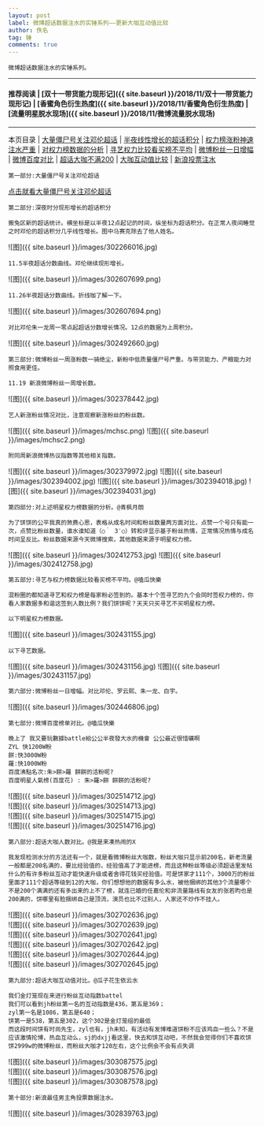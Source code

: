 ```yaml
---
layout: post
label: 微博超话数据注水的实锤系列——更新大咖互动值比较
author: 佚名
tag: 锤
comments: true
---
```


    微博超话数据注水的实锤系列。

---
#### 推荐阅读 | [双十一带货能力现形记]({{ site.baseurl }}/2018/11/双十一带货能力现形记) | [香蜜角色衍生热度]({{ site.baseurl }}/2018/11/香蜜角色衍生热度) | [流量明星脱水现场]({{ site.baseurl }}/2018/11/微博流量脱水现场) 
---
本页目录 \| [大量僵尸号关注邓伦超话](#dxjje) \| [半夜线性增长的超话积分](#dxjja) \| [权力榜涨粉神速注水严重](#dxjjb) \| [对权力榜数据的分析](#dxjjc) \| [寻艺权力比较看买榜不平均](#dxjjd)  \| [微博粉丝一日增幅](#dxjjf) \| [微博百度对比](#dxjjg) \| [超话大咖不满200](#dxjjh) \| [大咖互动值比较](#dxjjj) \| [新浪投票注水](#dxjji) 

<a class="anchor" name="dxjje"></a>

    第一部分:大量僵尸号关注邓伦超话

[点击就看大量僵尸号关注邓伦超话](http://in.miaopai.com/media/-IxaFO73ie7tl7agUtNwmpkEJFmb467b.htm?from=1089093010&wm=3333_2001&weiboauthoruid=6671218902)

<a class="anchor" name="dxjja"></a>

    第二部分:深夜时分现形增长的超话积分

    搬兔区新的超话统计。横坐标是以半夜12点起记的时间，纵坐标为超话积分。在正常人夜间睡觉之时邓伦的超话积分几乎线性增长。图中马赛克除去了他人姓名。

![图]({{ site.baseurl }}/images/302266016.jpg)
    
    11.5半夜超话分数曲线。邓伦继续现形增长。

![图]({{ site.baseurl }}/images/302607699.png)

    11.26半夜超话分数曲线。折线咖了解一下。

![图]({{ site.baseurl }}/images/302607694.png)
    
    对比邓伦朱一龙周一零点起超话分数增长情况。12点的数据为上周积分。

![图]({{ site.baseurl }}/images/302492660.jpg)

<a class="anchor" name="dxjjb"></a>

    第三部分:微博粉丝一周涨粉数一骑绝尘，新粉中低质量僵尸号严重。与带货能力、产粮能力对照食用更佳。

    11.19 新浪微博粉丝一周增长数。

![图]({{ site.baseurl }}/images/302378442.jpg)

    艺人新涨粉丝情况对比，注意观察新涨粉丝的粉丝数。

![图]({{ site.baseurl }}/images/mchsc.png)
![图]({{ site.baseurl }}/images/mchsc2.png)

    附同周新浪微博热议指数等其他相关指数。

![图]({{ site.baseurl }}/images/302379972.jpg)
![图]({{ site.baseurl }}/images/302394002.jpg)
![图]({{ site.baseurl }}/images/302394018.jpg)
![图]({{ site.baseurl }}/images/302394031.jpg)

<a class="anchor" name="dxjjc"></a>

    第四部分:对上述明星权力榜数据的分析。@青枫月朗

    为了饼饼的公平我真的煞费心思，表格从成名时间和粉丝数量两方面对比，点赞一个号只有能一次，点赞比粉丝数量，谁水谁知道（○｀ 3′○）转和评显示基于粉丝热情，正常情况热情与成名时间呈反比。粉丝数据来源今天微博搜索，其他数据来源于明星权力榜。

![图]({{ site.baseurl }}/images/302412753.jpg)
![图]({{ site.baseurl }}/images/302412758.jpg)

<a class="anchor" name="dxjjd"></a>

    第五部分:寻艺与权力榜数据比较看买榜不平均。@嗑瓜快樂
    
    混粉圈的都知道寻艺和权力榜是每家粉必签到的。基本十个签寻艺的九个会同时签权力榜的，你看人家数据多和谐这签到人数比例？我们饼饼呢？天天只买寻艺不买明星权力榜。
    
    以下明星权力榜数据。
    
![图]({{ site.baseurl }}/images/302431155.jpg)

    以下寻艺数据。
    
![图]({{ site.baseurl }}/images/302431156.jpg)
![图]({{ site.baseurl }}/images/302431157.jpg)
    

<a class="anchor" name="dxjjf"></a>

    第六部分:微博粉丝一日增幅。对比邓伦、罗云熙、朱一龙、白宇。

![图]({{ site.baseurl }}/images/302446806.jpg)    

<a class="anchor" name="dxjjg"></a>

    第七部分:微博百度榜单对比。@嗑瓜快樂
    
    晚上了 我又要玩數據battle給公公半夜發大水的機會 公公最近很惜礦啊
    ZYL 快1200W粉
    餅:快3000W粉
    羅:快1000W粉
    百度沸點名次:朱>餅>羅 餅餅的活粉呢?
    百度明星人氣榜(百度花) : 朱>羅>餅 餅餅的活粉呢?

![图]({{ site.baseurl }}/images/302514712.jpg)    
![图]({{ site.baseurl }}/images/302514713.jpg)    
![图]({{ site.baseurl }}/images/302514715.jpg)    
![图]({{ site.baseurl }}/images/302514716.jpg)    


<a class="anchor" name="dxjjh"></a>

    第八部分:超话大咖人数对比。@我是来凑热闹的X
    
    我发现检测水分的方法还有一个，就是看微博粉丝大咖数，粉丝大咖只显示前200名，新老流量一般都是200名满的，要比经验值的，经验值高了才能进榜，而且这种粉丝等级必须超话里发帖什么的有许多粉丝互动才能快速升级或者舍得花钱买经验值。可是饼家才111个，3000万的粉丝里面才111个超话等级到12的大咖，你们想想他的数据有多么水，被他捆绑的其他3个流量哪个不是200个满满的还有多出来的上不了榜，就连已婚的任嘉伦和非流量路线有女友的张若昀也是200满的，饼哪里有脸捆绑自己是顶流，演员也比不过别人，人家还不炒作不挂人。

![图]({{ site.baseurl }}/images/302702636.jpg)    
![图]({{ site.baseurl }}/images/302702639.jpg)    
![图]({{ site.baseurl }}/images/302702641.jpg)    
![图]({{ site.baseurl }}/images/302702642.jpg)    
![图]({{ site.baseurl }}/images/302702644.jpg)    
![图]({{ site.baseurl }}/images/302702645.jpg)    

<a class="anchor" name="dxjjj"></a>

    第九部分:超话大咖互动值对比。@瓜子花生依云水
    
    我们金灯笼现在来进行粉丝互动指数battel
    我们可以看到jh粉丝第一名的互动指数是436，第五是369；
    zyl第一名是1086，第五是640；
    饼第一是538，第五是302，这个302是金灯笼组的最低
    而这段时间饼有时尚先生，zyl也有，jh未知，有活动有发博难道饼粉不应该鸡血一些么？不是应该激情抡博，热血互动么，sj的dxjj看这里，快去和饼互动吧，不然我会觉得你们不喜欢饼
    饼2999w的微博粉丝，而粉丝大咖才120左右，这个比例会不会有点失调

![图]({{ site.baseurl }}/images/303087575.jpg)    
![图]({{ site.baseurl }}/images/303087576.jpg)    
![图]({{ site.baseurl }}/images/303087578.jpg)    


<a class="anchor" name="dxjji"></a>

    第十部分:新浪最佳男主角投票数据注水。

![图]({{ site.baseurl }}/images/302839763.jpg)    